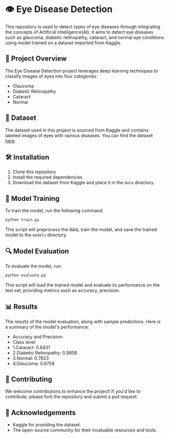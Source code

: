 # 👁️ Eye Disease Detection

This repository is used to detect types of eye diseases through integrating the concepts of Artificial Intelligence(AI). It aims to detect eye diseases such as glaucoma, diabetic retinopathy, cataract, and normal eye conditions using model trained on a dataset imported from Kaggle.

## 🚀 Project Overview

The Eye Disease Detection project leverages deep learning techniques to classify images of eyes into four categories:
- Glaucoma
- Diabetic Retinopathy
- Cataract
- Normal

## 📂 Dataset

The dataset used in this project is sourced from Kaggle and contains labeled images of eyes with various diseases. You can find the dataset [here](https://www.kaggle.com/datasets/gunavenkatdoddi/eye-diseases-classification).

## 🛠️ Installation

1. Clone this repository
2. Install the required dependencies
3. Download the dataset from Kaggle and place it in the `data` directory.

## 🧠 Model Training

To train the model, run the following command:
```bash
python train.py
```
This script will preprocess the data, train the model, and save the trained model to the `models` directory.

## 🔍 Model Evaluation

To evaluate the model, run:
```bash
python evaluate.py
```
This script will load the trained model and evaluate its performance on the test set, providing metrics such as accuracy, precision.

## 📊 Results

The results of the model evaluation, along with sample predictions. Here is a summary of the model's performance:
- Accuracy and Precision:
- Class level:
- 1.Cataract: 0.9431
- 2.Diabetic Retinopathy: 0.9858
- 3.Normal: 0.7823
- 4.Glaucoma: 0.6758
 
## 🤝 Contributing

We welcome contributions to enhance the project! If you'd like to contribute, please fork the repository and submit a pull request.


## 🙏 Acknowledgements

- Kaggle for providing the dataset.
- The open-source community for their invaluable resources and tools.

 
